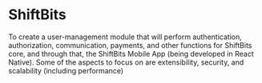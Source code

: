 # ShiftBits
To create a user-management module that will perform authentication, authorization, communication, payments, and other functions for ShiftBits core, and through that, the ShiftBits Mobile App (being developed in React Native).  Some of the aspects to focus on are extensibility, security, and scalability (including performance)

